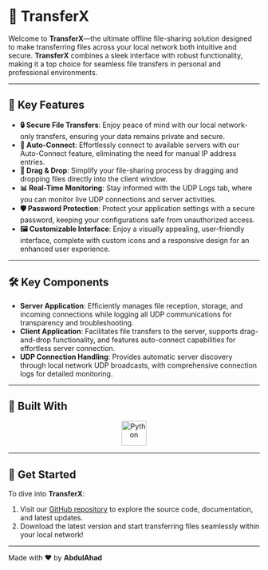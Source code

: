 # 🚀 TransferX

Welcome to **TransferX**—the ultimate offline file-sharing solution designed to make transferring files across your local network both intuitive and secure. **TransferX** combines a sleek interface with robust functionality, making it a top choice for seamless file transfers in personal and professional environments.

---

## 🌟 Key Features

- **🔒 Secure File Transfers**: Enjoy peace of mind with our local network-only transfers, ensuring your data remains private and secure.
- **🔗 Auto-Connect**: Effortlessly connect to available servers with our Auto-Connect feature, eliminating the need for manual IP address entries.
- **📁 Drag & Drop**: Simplify your file-sharing process by dragging and dropping files directly into the client window.
- **📊 Real-Time Monitoring**: Stay informed with the UDP Logs tab, where you can monitor live UDP connections and server activities.
- **🛡️ Password Protection**: Protect your application settings with a secure password, keeping your configurations safe from unauthorized access.
- **🖼️ Customizable Interface**: Enjoy a visually appealing, user-friendly interface, complete with custom icons and a responsive design for an enhanced user experience.

---

## 🛠️ Key Components

- **Server Application**: Efficiently manages file reception, storage, and incoming connections while logging all UDP communications for transparency and troubleshooting.
- **Client Application**: Facilitates file transfers to the server, supports drag-and-drop functionality, and features auto-connect capabilities for effortless server connection.
- **UDP Connection Handling**: Provides automatic server discovery through local network UDP broadcasts, with comprehensive connection logs for detailed monitoring.

---

## 🔧 Built With

<p align="center">
  <img src="https://skillicons.dev/icons?i=python" alt="Python" width="50" />
</p>

---

## 🚀 Get Started

To dive into **TransferX**:

1. Visit our [GitHub repository](https://github.com/ahad324/transferX) to explore the source code, documentation, and latest updates.
2. Download the latest version and start transferring files seamlessly within your local network!

---

Made with ❤️ by **AbdulAhad**
